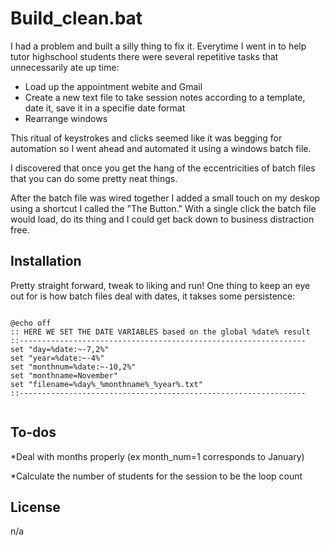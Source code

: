 Build_clean.bat
=========

I had a problem and built a  silly thing to fix it. Everytime I went in to help tutor highschool students there were several repetitive tasks that unnecessarily ate up time:

  - Load up the appointment webite and Gmail
  - Create a new text file to take session notes according to a template, date it, save it in a specifie date format
  - Rearrange windows 

This ritual of keystrokes and clicks seemed like it was begging for automation so I went ahead and automated it using a windows batch file.

I discovered that once you get the hang of the eccentricities of batch files that you can do some pretty neat things.

After the batch file was wired together I added a small touch on my deskop using a shortcut I called the "The Button." With a single click the batch file would load, do its thing and I could get back down to business distraction free.



Installation
--------------

Pretty straight forward, tweak to liking and run! One thing to keep an eye out for is how batch files deal with dates, it takses some persistence:
```

@echo off
:: HERE WE SET THE DATE VARIABLES based on the global %date% result
::----------------------------------------------------------------
set "day=%date:~-7,2%"
set "year=%date:~-4%"
set "monthnum=%date:~-10,2%"
set "monthname=November"
set "filename=%day%_%monthname%_%year%.txt"
::----------------------------------------------------------------


```

To-dos
----
*Deal with months properly (ex month_num=1 corresponds to January)

*Calculate the number of students for the session to be the loop count


License
----
n/a
